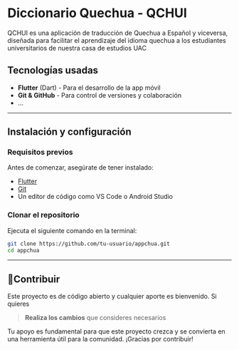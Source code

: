 # Diccionario Quechua - QCHUI

QCHUI es una aplicación de traducción de Quechua a Español y viceversa, diseñada para facilitar el aprendizaje del idioma quechua a los estudiantes universitarios de nuestra casa de estudios UAC

## Tecnologías usadas
- **Flutter** (Dart) - Para el desarrollo de la app móvil  
- **Git & GitHub** - Para control de versiones y colaboración  
- ...

---

## Instalación y configuración  

### Requisitos previos  
Antes de comenzar, asegúrate de tener instalado:  
- [Flutter](https://docs.flutter.dev/get-started/install)  
- [Git](https://git-scm.com/)  
- Un editor de código como VS Code o Android Studio  

### Clonar el repositorio  
Ejecuta el siguiente comando en la terminal:  
```sh
git clone https://github.com/tu-usuario/appchua.git
cd appchua
```
---

## 🤝Contribuir  
Este proyecto es de código abierto y cualquier aporte es bienvenido. Si quieres 

> **Realiza los cambios** que consideres necesarios

Tu apoyo es fundamental para que este proyecto crezca y se convierta en una herramienta útil para la comunidad. ¡Gracias por contribuir!  

